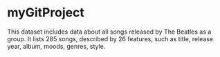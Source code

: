 # myGitProject
This dataset includes data about all songs released by The Beatles as a group.
It lists 285 songs, described by 26 features, such as title, release year,
 album, moods, genres, style.





